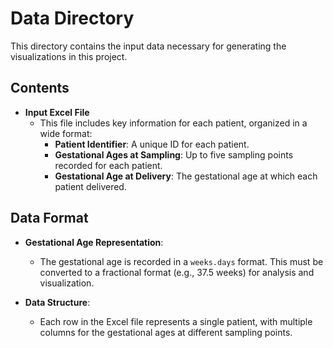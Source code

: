 # Data Directory

This directory contains the input data necessary for generating the visualizations in this project.

## Contents

- **Input Excel File**
  - This file includes key information for each patient, organized in a wide format:
    - **Patient Identifier**: A unique ID for each patient.
    - **Gestational Ages at Sampling**: Up to five sampling points recorded for each patient.
    - **Gestational Age at Delivery**: The gestational age at which each patient delivered.

## Data Format

- **Gestational Age Representation**: 
  - The gestational age is recorded in a `weeks.days` format. This must be converted to a fractional format (e.g., 37.5 weeks) for analysis and visualization.

- **Data Structure**: 
  - Each row in the Excel file represents a single patient, with multiple columns for the gestational ages at different sampling points.


